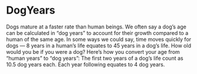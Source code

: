 # DogYears
 Dogs mature at a faster rate than human beings. We often say a dog’s age can be calculated in “dog years” to account for their growth compared to a human of the same age. In some ways we could say, time moves quickly for dogs — 8 years in a human’s life equates to 45 years in a dog’s life. How old would you be if you were a dog?  Here’s how you convert your age from “human years” to “dog years”:  The first two years of a dog’s life count as 10.5 dog years each. Each year following equates to 4 dog years.

